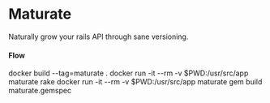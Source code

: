 # Maturate

Naturally grow your rails API through sane versioning.

#### Flow

docker build --tag=maturate .
docker run -it --rm -v $PWD:/usr/src/app maturate rake
docker run -it --rm -v $PWD:/usr/src/app maturate gem build maturate.gemspec
